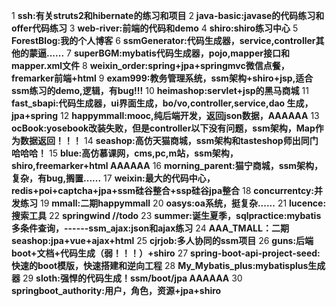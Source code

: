 1 **ssh:有关struts2和hibernate的练习和项目**
2 **java-basic:javase的代码练习和offer代码练习**
3 **web-river:前端的代码和demo**
4 **shiro:shiro练习中心**
5 **ForestBlog:我的个人博客**
6 **ssmGenerator:代码生成器，service,controller其他的蒙逼......**
7 **superBGM:mybatis代码生成器，pojo,mapper接口和mapper.xml文件**
8 **weixin_order:spring+jpa+springmvc微信点餐，fremarker前端+html**
9 **exam999:教务管理系统，ssm架构+shiro+jsp,适合ssm练习的demo,逻辑，有bug!!!**
10 **heimashop:servlet+jsp的黑马商城**
11 **fast_sbapi:代码生成器，ui界面生成，bo/vo,controller,service,dao 生成，jpa+spring**
12 **happymmall:mooc,纯后端开发，返回json数据，AAAAAA**
13 **ocBook:yosebook改装失败，但是controller以下没有问题，ssm架构，Map作为数据返回！！！**
14 **seashop:高仿天猫商城，ssm架构和tasteshop师出同门哈哈哈！**
15 **blue:高仿慕课网，cms,pc,m站，ssm架构，shiro,freemarker+html  AAAAAA**
16 **morning_parent:猫宁商城，ssm架构，复杂，有bug,搁置......**
17 **weixin:最大的代码中心，redis+poi+captcha+jpa+ssm硅谷整合+ssp硅谷jpa整合**
18 **concurrentcy:并发练习**
19 **mmall:二期happymmall**
20 **oasys:oa系统，挺复杂......**
21 **lucence:搜索工具**
22 **springwind   //todo**
23 **summer:诞生夏季，sqlpractice:mybatis多条件查询，------ssm_ajax:json和ajax练习**
24 **AAA_TMALL：二期seashop:jpa+vue+ajax+html**
25 **cjrjob:多人协同的ssm项目**
26 **guns:后端boot+文档+代码生成（弱！！！）+shiro**
27 **spring-boot-api-project-seed:快速的boot模版，快速搭建和逆向工程**
28 **My_Mybatis_plus:mybatisplus生成器**
29 **sloth:强悍的代码生成！ssm/boot/jpa  AAAAAA**
30 **springboot_authority:用户，角色，资源+jpa+shiro**